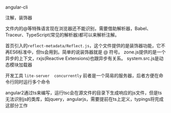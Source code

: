 
### 

angular-cli 


注解，装饰器

文件内的@等特殊语言现在浏览器还不能识别，需要借助解析器，Babel、Traceur、TypeScript(常见的解析器)都可以来解析注解。

首页引入的`reflect-metadata/Reflect.js`，这个文件提供的是装饰器功能，它不再ES6标准中，但ts会用到。简单的说装饰器就是 @ 符号。
zone.js提供的是一个异步的上下文，rxjs(Reactive Extensions)也跟异步有关系。
system.src.js是动态模块加载器

开发工具 `lite-server  concurrently` 前者是一个简易的服务器，后者方便在命令行同时运行多个命令

angular2通过ts来编写，运行tsc会在源文件的目录下生成响应的js文件，但是ts无法识别js的类库，如jquery，angularjs，需要提前在ts上定义，typings将完成这部分工作
